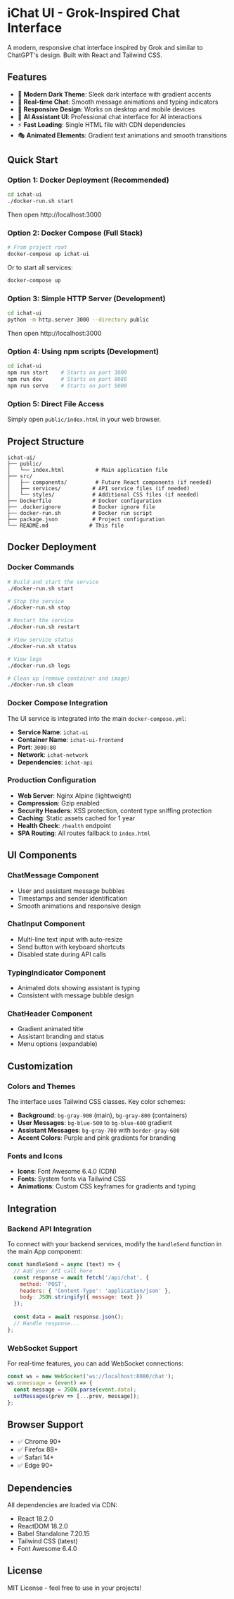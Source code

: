 # iChat UI - Grok-Inspired Chat Interface

A modern, responsive chat interface inspired by Grok and similar to ChatGPT's design. Built with React and Tailwind CSS.

## Features

- 🎨 **Modern Dark Theme**: Sleek dark interface with gradient accents
- 💬 **Real-time Chat**: Smooth message animations and typing indicators
- 📱 **Responsive Design**: Works on desktop and mobile devices
- 🤖 **AI Assistant UI**: Professional chat interface for AI interactions
- ⚡ **Fast Loading**: Single HTML file with CDN dependencies
- 🎭 **Animated Elements**: Gradient text animations and smooth transitions

## Quick Start

### Option 1: Docker Deployment (Recommended)
```bash
cd ichat-ui
./docker-run.sh start
```
Then open http://localhost:3000

### Option 2: Docker Compose (Full Stack)
```bash
# From project root
docker-compose up ichat-ui
```
Or to start all services:
```bash
docker-compose up
```

### Option 3: Simple HTTP Server (Development)
```bash
cd ichat-ui
python -m http.server 3000 --directory public
```
Then open http://localhost:3000

### Option 4: Using npm scripts (Development)
```bash
cd ichat-ui
npm run start    # Starts on port 3000
npm run dev      # Starts on port 8080
npm run serve    # Starts on port 5000
```

### Option 5: Direct File Access
Simply open `public/index.html` in your web browser.

## Project Structure

```
ichat-ui/
├── public/
│   └── index.html          # Main application file
├── src/
│   ├── components/         # Future React components (if needed)
│   ├── services/          # API service files (if needed)
│   └── styles/            # Additional CSS files (if needed)
├── Dockerfile             # Docker configuration
├── .dockerignore          # Docker ignore file
├── docker-run.sh          # Docker run script
├── package.json           # Project configuration
└── README.md             # This file
```

## Docker Deployment

### Docker Commands
```bash
# Build and start the service
./docker-run.sh start

# Stop the service
./docker-run.sh stop

# Restart the service
./docker-run.sh restart

# View service status
./docker-run.sh status

# View logs
./docker-run.sh logs

# Clean up (remove container and image)
./docker-run.sh clean
```

### Docker Compose Integration
The UI service is integrated into the main `docker-compose.yml`:
- **Service Name**: `ichat-ui`
- **Container Name**: `ichat-ui-frontend`
- **Port**: `3000:80`
- **Network**: `ichat-network`
- **Dependencies**: `ichat-api`

### Production Configuration
- **Web Server**: Nginx Alpine (lightweight)
- **Compression**: Gzip enabled
- **Security Headers**: XSS protection, content type sniffing protection
- **Caching**: Static assets cached for 1 year
- **Health Check**: `/health` endpoint
- **SPA Routing**: All routes fallback to `index.html`

## UI Components

### ChatMessage Component
- User and assistant message bubbles
- Timestamps and sender identification
- Smooth animations and responsive design

### ChatInput Component
- Multi-line text input with auto-resize
- Send button with keyboard shortcuts
- Disabled state during API calls

### TypingIndicator Component
- Animated dots showing assistant is typing
- Consistent with message bubble design

### ChatHeader Component
- Gradient animated title
- Assistant branding and status
- Menu options (expandable)

## Customization

### Colors and Themes
The interface uses Tailwind CSS classes. Key color schemes:
- **Background**: `bg-gray-900` (main), `bg-gray-800` (containers)
- **User Messages**: `bg-blue-500` to `bg-blue-600` gradient
- **Assistant Messages**: `bg-gray-700` with `border-gray-600`
- **Accent Colors**: Purple and pink gradients for branding

### Fonts and Icons
- **Icons**: Font Awesome 6.4.0 (CDN)
- **Fonts**: System fonts via Tailwind CSS
- **Animations**: Custom CSS keyframes for gradients and typing

## Integration

### Backend API Integration
To connect with your backend services, modify the `handleSend` function in the main App component:

```javascript
const handleSend = async (text) => {
  // Add your API call here
  const response = await fetch('/api/chat', {
    method: 'POST',
    headers: { 'Content-Type': 'application/json' },
    body: JSON.stringify({ message: text })
  });
  
  const data = await response.json();
  // Handle response...
};
```

### WebSocket Support
For real-time features, you can add WebSocket connections:

```javascript
const ws = new WebSocket('ws://localhost:8080/chat');
ws.onmessage = (event) => {
  const message = JSON.parse(event.data);
  setMessages(prev => [...prev, message]);
};
```

## Browser Support

- ✅ Chrome 90+
- ✅ Firefox 88+
- ✅ Safari 14+
- ✅ Edge 90+

## Dependencies

All dependencies are loaded via CDN:
- React 18.2.0
- ReactDOM 18.2.0
- Babel Standalone 7.20.15
- Tailwind CSS (latest)
- Font Awesome 6.4.0

## License

MIT License - feel free to use in your projects!
